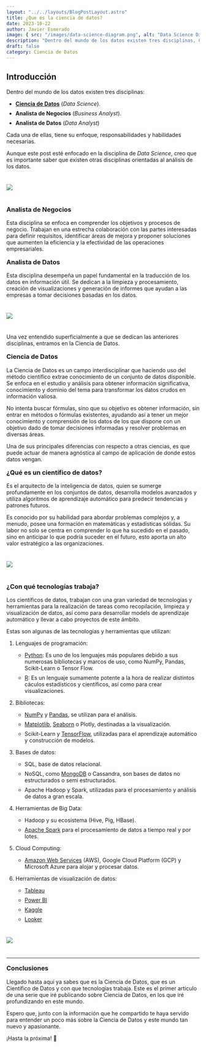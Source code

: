 ```yaml
---
layout: "../../layouts/BlogPostLayout.astro"
title: ¿Que es la ciencia de datos?
date: 2023-10-22
author: Javier Esmerado
image: { src: "/images/data-science-diagram.png", alt: "Data Science Diagram" }
description: "Dentro del mundo de los datos existen tres disciplinas, Ciencia de Datos, Analista de Datos y Analista de Negocios. Cada una de ellas, tiene su enfoque, responsabilidades y habilidades necesarias."
draft: false
category: Ciencia de Datos
---
```


## Introducción

Dentro del mundo de los datos existen tres disciplinas:

- **[Ciencia de Datos](/category/ciencia-de-datos)** (_Data Science_).
- **Analista de Negocios** (_Business Analyst_).
- **Analista de Datos** (_Data Analyst_)

Cada una de ellas, tiene su enfoque, responsabilidades y habilidades necesarias.

Aunque este post esté enfocado en la disciplina de _Data Science_, creo que es importante saber que existen otras disciplinas orientadas al análisis de los datos.

![](/images/data-science-diagram.png)

### Analista de Negocios

Esta disciplina se enfoca en comprender los objetivos y procesos de negocio. Trabajan en una estrecha colaboración con las partes interesadas para definir requisitos, identificar áreas de mejora y proponer soluciones que aumenten la eficiencia y la efectividad de las operaciones empresariales.

### Analista de Datos

Esta disciplina desempeña un papel fundamental en la traducción de los datos en información útil. Se dedican a la limpieza y procesamiento, creación de visualizaciones y generación de informes que ayudan a las empresas a tomar decisiones basadas en los datos.

![](/images/data-analyst.jpg)

Una vez entendido superficialmente a que se dedican las anteriores
disciplinas, entramos en la Ciencia de Datos.

### Ciencia de Datos

La Ciencia de Datos es un campo interdisciplinar que haciendo uso del método científico extrae conocimiento de un conjunto de datos disponible. Se enfoca en el estudio y análisis para obtener información significativa, conocimiento y dominio del tema para transformar los datos crudos en información valiosa.

No intenta buscar fórmulas, sino que su objetivo es obtener información, sin entrar en métodos o fórmulas existentes, ayudando así a tener un mejor conocimiento y comprensión de los datos de los que dispone con un objetivo dado de tomar decisiones informadas y resolver problemas en diversas áreas.

Una de sus principales diferencias con respecto a otras ciencias, es que puede actuar de manera agnóstica al campo de aplicación de donde estos datos vengan.

### ¿Qué es un científico de datos?

Es el arquitecto de la inteligencia de datos, quien se sumerge profundamente en los conjuntos de datos, desarrolla modelos avanzados y utiliza algoritmos de aprendizaje automático para predecir tendencias y patrones futuros.

Es conocido por su habilidad para abordar problemas complejos y, a menudo, posee una formación en matemáticas y estadísticas sólidas. Su labor no solo se centra en comprender lo que ha sucedido en el pasado, sino en anticipar lo que podría suceder en el futuro, esto aporta un alto valor estratégico a las organizaciones.

![](/images/data-science-1.jpg)

### ¿Con qué tecnologías trabaja?

Los científicos de datos, trabajan con una gran variedad de tecnologías y herramientas para la realización de tareas como recopilación, limpieza y visualización de datos, así como para desarrollar models de aprendizaje automático y llevar a cabo proyectos de este ámbito.

Estas son algunas de las tecnologías y herramientas que utilizan:

1. Lenguajes de programación:

   - [Python](https://es.python.org/): Es uno de los lenguajes más populares debido a sus numerosas bibliotecas y marcos de uso, como NumPy, Pandas, Scikit-Learn o Tensor Flow.
   - [R](https://www.r-project.org/): Es un lenguaje sumamente potente a la hora de realizar distintos cáculos estadísticos y científicos, así como para crear visualizaciones.

2. Bibliotecas:
   - [NumPy](https://numpy.org/) y [Pandas](https://pandas.pydata.org/), se utilizan para el análisis.
   - [Matplotlib](https://matplotlib.org/), [Seaborn](https://seaborn.pydata.org/) o Plotly, destinadas a la visualización.
   - Scikit-Learn y [TensorFlow](https://www.tensorflow.org/), utilizadas para el aprendizaje automático y construcción de modelos.
3. Bases de datos:
   - SQL, base de datos relacional.
   - NoSQL, como [MongoDB](https://www.mongodb.com/) o Cassandra, son bases de datos no estructurados o semi estructurados.
   - Apache Hadoop y Spark, utilizadas para el procesamiento y análisis de datos a gran escala.
4. Herramientas de Big Data:
   - Hadoop y su ecosistema (Hive, Pig, HBase).
   - [Apache Spark](https://spark.apache.org/) para el procesamiento de datos a tiempo real y por lotes.
5. Cloud Computing:
   - [Amazon Web Services](https://aws.amazon.com/) (AWS), Google Cloud Platform (GCP) y Microsoft Azure para alojar y procesar datos.
6. Herramientas de visualización de datos:
   - [Tableau](https://www.tableau.com/)
   - [Power BI](https://powerbi.microsoft.com/)
   - [Kaggle](https://www.kaggle.com/)
   - [Looker](https://lookerstudio.google.com/)

![](/images/looker.jpeg)

---

### Conclusiones

Llegado hasta aquí ya sabes que es la Ciencia de Datos, que es un Científico de Datos y con que tecnologías trabaja. Este es el primer artículo de una serie que iré publicando sobre Ciencia de Datos, en los que iré profundizando en este mundo.

Espero que, junto con la información que he compartido te haya servido para entender un poco más sobre la Ciencia de Datos y este mundo tan nuevo y apasionante.

¡Hasta la próxima! 👋

<style>
  img {
    margin: 1.5rem 0;
  }

  h3 {
    margin-top: 1rem;
  }

  ul,li {
   margin: 0.5rem 0;
  }
</style>
